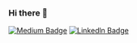 ### Hi there 👋

<!--
**AybukeGrr/AybukeGrr** is a ✨ _special_ ✨ repository because its `README.md` (this file) appears on your GitHub profile.



- 🔭 I’m currently working on ...
- 🌱 I’m currently learning ...
- ⚡ Fun fact: ...
-->

[![Medium Badge](https://img.shields.io/badge/-Medium-757575?style=flat-quare&labelColor=757575&logo=Medium&logoColor=white&link=link)](https://aybukegurer.medium.com/)
[![Linkedln Badge](https://img.shields.io/badge/-Linkedln-00C?style=flat-quare&labelColor=757575&logo=Linkedln&logoColor=white&link=link)](https://www.linkedin.com/in/aybuke-gurer-1207/)

